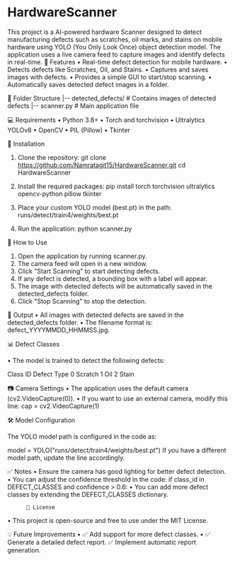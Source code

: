 # HardwareScanner
This project is a AI-powered hardware Scanner designed to detect manufacturing defects such as scratches, oil marks, and stains on mobile hardware using YOLO (You Only Look Once) object detection model. The application uses a live camera feed to capture images and identify defects in real-time.
🚀 Features
•	Real-time defect detection for mobile hardware.
•	Detects defects like Scratches, Oil, and Stains.
•	Captures and saves images with defects.
•	Provides a simple GUI to start/stop scanning.
•	Automatically saves detected defect images in a folder.

📂 Folder Structure
|-- detected_defects/       # Contains images of detected defects
|-- scanner.py              # Main application file

💻 Requirements
•	Python 3.8+
•	Torch and torchvision
•	Ultralytics YOLOv8
•	OpenCV
•	PIL (Pillow)
•	Tkinter

📜 Installation
1.	Clone the repository:
git clone https://github.com/Namratagit15/HardwareScanner.git
cd HardwareScanner

2.	Install the required packages:
pip install torch torchvision ultralytics opencv-python pillow tkinter

3.	Place your custom YOLO model (best.pt) in the path:
runs/detect/train4/weights/best.pt

4.	Run the application:
python scanner.py

🎥 How to Use
1.	Open the application by running scanner.py.
2.	The camera feed will open in a new window.
3.	Click "Start Scanning" to start detecting defects.
4.	If any defect is detected, a bounding box with a label will appear.
5.	The image with detected defects will be automatically saved in the detected_defects folder.
6.	Click "Stop Scanning" to stop the detection.

💾 Output
•	All images with detected defects are saved in the detected_defects folder.
•	The filename format is: defect_YYYYMMDD_HHMMSS.jpg.

📊 Defect Classes

•	The model is trained to detect the following defects:

Class ID	Defect Type
0	Scratch
1	Oil
2	Stain

📷 Camera Settings
•	The application uses the default camera (cv2.VideoCapture(0)).
•	If you want to use an external camera, modify this line:
cap = cv2.VideoCapture(1)

🛠 Model Configuration

The YOLO model path is configured in the code as:

model = YOLO("runs/detect/train4/weights/best.pt")
If you have a different model path, update the line accordingly.

✅ Notes
•	Ensure the camera has good lighting for better defect detection.
•	You can adjust the confidence threshold in the code:
if class_id in DEFECT_CLASSES and confidence > 0.6:
•	You can add more defect classes by extending the DEFECT_CLASSES dictionary.

          📜 License
•	This project is open-source and free to use under the MIT License.

💡 Future Improvements
•	✅ Add support for more defect classes.
•	✅ Generate a detailed defect report.
✅ Implement automatic report generation.
